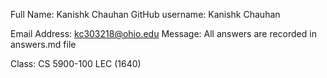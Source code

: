 Full Name: Kanishk Chauhan
GitHub username: Kanishk Chauhan

Email Address: kc303218@ohio.edu
Message: All answers are recorded in answers.md file

Class: CS 5900-100
       LEC (1640)
